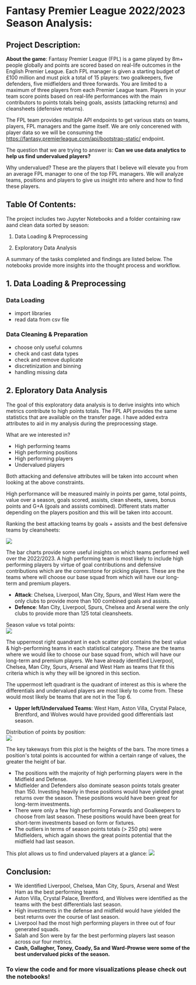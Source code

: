 # Fantasy Premier League 2022/2023 Season Analysis:


## Project Description:
**About the game**: Fantasy Premier League (FPL) is a game played by 8m+ people globally and points are scored based on real-life outcomes in the English Premier League. Each FPL manager is given a starting budget of £100 million and must pick a total of 15 players: two goalkeepers, five defenders, five midfielders and three forwards. You are limited to a maximum of three players from each Premier League team. Players in your team score points based on real-life performances with the main contributors to points totals being goals, assists (attacking returns) and cleansheets (defensive returns).

The FPL team provides multiple API endpoints to get various stats on teams, players, FPL managers and the game itself. We are only concerened with player data so we will be consuming the https://fantasy.premierleague.com/api/bootstrap-static/ endpoint.

The question that we are trying to answer is: **Can we use data analytics to help us find undervalued players?**

Why undervalued? These are the players that I believe will elevate you from an average FPL manager to one of the top FPL managers. We will analyze teams, positions and players to give us insight into where and how to find these players. 


## Table Of Contents:

The project includes two Jupyter Notebooks and a folder containing raw aand clean data sorted by season:

1. Data Loading & Preprocessing

2. Exploratory Data Analysis

A summary of the tasks completed and findings are listed below. The notebooks provide more insights into the thought process and workflow. 

## 1. Data Loading & Preprocessing

### Data Loading
- import libraries
- read data from csv file

### Data Cleaning & Preparation
- choose only useful columns
- check and cast data types
- check and remove duplicate 
- discretinization and binning
- handling missing data

## 2. Eploratory Data Analysis
The goal of this exploratory data analysis is to derive insights into which metrics contribute to high points totals. The FPL API provides the same statistics that are available on the transfer page. I have added extra attributes to aid in my analysis during the preprocessing stage.

What are we interested in?
- High performing teams 
- High performing positions
- High performing players
- Undervalued players

Both attacking and defensive attributes will be taken into account when looking at the above constraints.

High performance will be measured mainly in points per game, total points, value over a season, goals scored, assists, clean sheets, saves, bonus points and G+A (goals and assists combined). Different stats matter depending on the players position and this will be taken into account.

Ranking the best attacking teams by goals + assists and the best defensive teams by cleansheets:

![](./images/teams-performances.png)

The bar charts provide some useful insights on which teams performed well over the 2022/2023. A high performing team is most likely to include high performing players by virtue of goal contributions and defensive contributions which are the cornerstone for picking players. These are the teams where will choose our base squad from which will have our long-term and premium players.

- **Attack**: Chelsea, Liverpool, Man City, Spurs, and West Ham were the only clubs to provide more than 100 combined goals and assists.
- **Defence**: Man City, Liverpool, Spurs, Chelsea and Arsenal were the only clubs to provide more than 125 total cleansheets.

Season value vs total points:  
![](./images/teams-value.png)

The uppermost right quandrant in each scatter plot contains the best value & high-performing teams in each statistical category. These are the teams where we would like to choose our base squad from, which will have our long-term and premium players. We have already identified Liverpool, Chelsea, Man City, Spurs, Arsenal and West Ham as teams that fit this criteria which is why they will be ignored in this section. 

The uppermost left quadrant is the quadrant of interest as this is where the differentials and undervalued players are most likely to come from. These would most likely be teams that are not in the Top 6.

- **Upper left/Undervalued Teams**: West Ham, Aston Villa, Crystal Palace, Brentford, and Wolves would have provided good differentials last season.


Distribution of points by position:  
![](./images/positions-performances.png)

The key takeways from this plot is the heights of the bars. The more times a position's total points is accounted for within a certain range of values, the greater the height of bar.

- The positions with the majority of high performing players were in the Midfield and Defense.
- Midfielder and Defenders also dominate season points totals greater than 150. Investing heavily in these positions would have yielded great returns over the season. These positions would have been great for long-term investments.
- There were only a few high performing Forwards and Goalkeepers to choose from last season. These positions would have been great for short-term investments based on form or fixtures.
- The outliers in terms of season points totals (> 250 pts) were  Midfielders, which again shows the great points potential that the midfield had last season.

This plot allows us to find undervalued players at a glance:
![](./images/player-performances.png)

## Conclusion:

- We identified Liverpool, Chelsea, Man City, Spurs, Arsenal and West Ham as the best performing teams 
- Aston Villa, Crystal Palace, Brentford, and Wolves were identified as the teams with the best differentials last season.
- High investments in the defense and midfield would have yielded the best returns over the course of last season.
- Liverpool had the most high performing players in three out of four generated squads.
- Salah and Son were by far the best performing players last season across our four metrics.
- **Cash, Gallagher, Toney, Coady, Sa and Ward-Prowse were some of the best undervalued picks of the season.**

### To view the code and for more visualizations please check out the notebooks!
